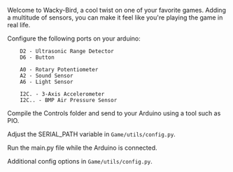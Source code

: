 Welcome to Wacky-Bird, a cool twist on one of your favorite games. Adding a multitude of sensors, you can make it feel like you're playing the game in real life.

Configure the following ports on your arduino:
```
    D2 - Ultrasonic Range Detector
    D6 - Button

    A0 - Rotary Potentiometer
    A2 - Sound Sensor
    A6 - Light Sensor

    I2C. - 3-Axis Accelerometer
    I2C.. - BMP Air Pressure Sensor
```

Compile the Controls folder and send to your Arduino using a tool such as PIO.

Adjust the SERIAL_PATH variable in `Game/utils/config.py`.

Run the main.py file while the Arduino is connected.

Additional config options in `Game/utils/config.py`.